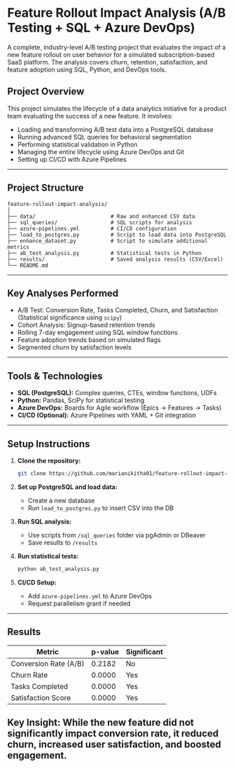 
# Feature Rollout Impact Analysis (A/B Testing + SQL + Azure DevOps)

A complete, industry-level A/B testing project that evaluates the impact of a new feature rollout on user behavior for a simulated subscription-based SaaS platform. The analysis covers churn, retention, satisfaction, and feature adoption using SQL, Python, and DevOps tools.

## Project Overview

This project simulates the lifecycle of a data analytics initiative for a product team evaluating the success of a new feature. It involves:

- Loading and transforming A/B test data into a PostgreSQL database
- Running advanced SQL queries for behavioral segmentation
- Performing statistical validation in Python
- Managing the entire lifecycle using Azure DevOps and Git
- Setting up CI/CD with Azure Pipelines

---

## Project Structure

```
feature-rollout-impact-analysis/
│
├── data/                        # Raw and enhanced CSV data
├── sql_queries/                 # SQL scripts for analysis
├── azure-pipelines.yml          # CI/CD configuration
├── load_to_postgres.py          # Script to load data into PostgreSQL
├── enhance_dataset.py           # Script to simulate additional metrics
├── ab_test_analysis.py          # Statistical tests in Python
├── results/                     # Saved analysis results (CSV/Excel)
└── README.md
```

---

## Key Analyses Performed

- A/B Test: Conversion Rate, Tasks Completed, Churn, and Satisfaction (Statistical significance using `scipy`)
- Cohort Analysis: Signup-based retention trends
- Rolling 7-day engagement using SQL window functions
- Feature adoption trends based on simulated flags
- Segmented churn by satisfaction levels

---

## Tools & Technologies

- **SQL (PostgreSQL):** Complex queries, CTEs, window functions, UDFs
- **Python:** Pandas, SciPy for statistical testing
- **Azure DevOps:** Boards for Agile workflow (Epics → Features → Tasks)
- **CI/CD (Optional):** Azure Pipelines with YAML + Git integration

---

## Setup Instructions

1. **Clone the repository:**
   ```bash
   git clone https://github.com/marianikitha01/feature-rollout-impact-analysis.git
   ```

2. **Set up PostgreSQL and load data:**
   - Create a new database
   - Run `load_to_postgres.py` to insert CSV into the DB

3. **Run SQL analysis:**
   - Use scripts from `/sql_queries` folder via pgAdmin or DBeaver
   - Save results to `/results`

4. **Run statistical tests:**
   ```bash
   python ab_test_analysis.py
   ```

5. **CI/CD Setup:**
   - Add `azure-pipelines.yml` to Azure DevOps
   - Request parallelism grant if needed

---

## Results

| Metric                    | p-value  | Significant |
|---------------------------|----------|-------------|
| Conversion Rate (A/B)     | 0.2182   |     No      |
| Churn Rate                | 0.0000   |     Yes     |
| Tasks Completed           | 0.0000   |     Yes     |
| Satisfaction Score        | 0.0000   |     Yes     |

Key Insight: While the new feature did not significantly impact conversion rate, it **reduced churn**, **increased user satisfaction**, and **boosted engagement**.
---


